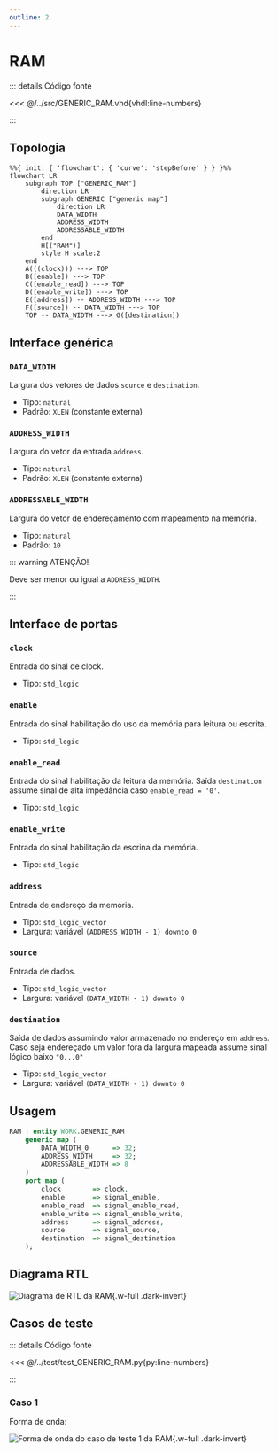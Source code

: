 ```yaml
---
outline: 2
---
```


# RAM

::: details Código fonte <a href="https://github.com/pfeinsper/24a-CTI-RISCV/blob/main/src/GENERIC_RAM.vhd" target="blank" style="float:right"><Badge type="tip" text="GENERIC_RAM.vhd &boxbox;" /></a>

<<< @/../src/GENERIC_RAM.vhd{vhdl:line-numbers}

:::

## Topologia

```mermaid
%%{ init: { 'flowchart': { 'curve': 'stepBefore' } } }%%
flowchart LR
    subgraph TOP ["GENERIC_RAM"]
        direction LR
        subgraph GENERIC ["generic map"]
            direction LR
            DATA_WIDTH
            ADDRESS_WIDTH
            ADDRESSABLE_WIDTH
        end
        H[("RAM")]
        style H scale:2
    end
    A(((clock))) ---> TOP
    B([enable]) ---> TOP
    C([enable_read]) ---> TOP
    D([enable_write]) ---> TOP
    E([address]) -- ADDRESS_WIDTH ---> TOP
    F([source]) -- DATA_WIDTH ---> TOP
    TOP -- DATA_WIDTH ---> G([destination])
```

## Interface genérica

### `DATA_WIDTH` <Badge type="tip" text="GENERIC" />

Largura dos vetores de dados `source` e `destination`.

- Tipo: `natural`
- Padrão: `XLEN` (constante externa)

### `ADDRESS_WIDTH` <Badge type="tip" text="GENERIC" />

Largura do vetor da entrada `address`.

- Tipo: `natural`
- Padrão: `XLEN` (constante externa)

### `ADDRESSABLE_WIDTH` <Badge type="tip" text="GENERIC" />

Largura do vetor de endereçamento com mapeamento na memória.

- Tipo: `natural`
- Padrão: `10`

::: warning ATENÇÃO!

Deve ser menor ou igual a `ADDRESS_WIDTH`.

:::

## Interface de portas

### `clock` <Badge type="warning" text="INPUT" />

Entrada do sinal de clock.

- Tipo: `std_logic`

### `enable` <Badge type="warning" text="INPUT" />

Entrada do sinal habilitação do uso da memória para leitura ou escrita.

- Tipo: `std_logic`

### `enable_read` <Badge type="warning" text="INPUT" />

Entrada do sinal habilitação da leitura da memória. Saída `destination` assume
sinal de alta impedância caso `enable_read = '0'`.

- Tipo: `std_logic`

### `enable_write` <Badge type="warning" text="INPUT" />

Entrada do sinal habilitação da escrina da memória.

- Tipo: `std_logic`

### `address` <Badge type="warning" text="INPUT" />

Entrada de endereço da memória.

- Tipo: `std_logic_vector`
- Largura: variável `(ADDRESS_WIDTH - 1) downto 0`

### `source` <Badge type="warning" text="INPUT" />

Entrada de dados.

- Tipo: `std_logic_vector`
- Largura: variável `(DATA_WIDTH - 1) downto 0`

### `destination` <Badge type="danger" text="OUTPUT" />

Saída de dados assumindo valor armazenado no endereço em `address`. Caso seja
endereçado um valor fora da largura mapeada assume sinal lógico baixo `"0...0"`

- Tipo: `std_logic_vector`
- Largura: variável `(DATA_WIDTH - 1) downto 0`

## Usagem

```vhdl
RAM : entity WORK.GENERIC_RAM
    generic map (
        DATA_WIDTH_0      => 32;
        ADDRESS_WIDTH     => 32;
        ADDRESSABLE_WIDTH => 8
    )
    port map (
        clock        => clock,
        enable       => signal_enable,
        enable_read  => signal_enable_read,
        enable_write => signal_enable_write,
        address      => signal_address,
        source       => signal_source,
        destination  => signal_destination
    );
```

## Diagrama RTL

![Diagrama de RTL da RAM](/images/reference/components/generic_ram_netlist.svg){.w-full .dark-invert}
## Casos de teste

::: details Código fonte <a href="https://github.com/pfeinsper/24a-CTI-RISCV/blob/main/test/test_GENERIC_RAM.py" target="blank" style="float:right"><Badge type="tip" text="test_GENERIC_RAM.py &boxbox;" /></a>

<<< @/../test/test_GENERIC_RAM.py{py:line-numbers}

:::

### Caso 1 <Badge type="info" text="tb_GENERIC_RAM_case_1" />

Forma de onda:

![Forma de onda do caso de teste 1 da RAM](/images/reference/components/tb_generic_ram_case_1.svg){.w-full .dark-invert}
